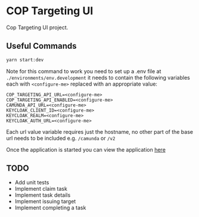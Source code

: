 # COP Targeting UI

Cop Targeting UI project.

## Useful Commands

```bash
yarn start:dev
```

Note for this command to work you need to set up a .env file at `./environments/env.development` it needs to contain the following variables each with `<configure-me>` replaced with an appropriate value:

```
COP_TARGETING_API_URL=<configure-me>
COP_TARGETING_API_ENABLED=<configure-me>
CAMUNDA_API_URL=<configure-me>
KEYCLOAK_CLIENT_ID=<configure-me>
KEYCLOAK_REALM=<configure-me>
KEYCLOAK_AUTH_URL=<configure-me>
```

Each url value variable requires just the hostname, no other part of the base url needs to be
included e.g. `/camunda` or `/v2`

Once the application is started you can view the application [here](http://localhost:3000)

## TODO

- Add unit tests
- Implement claim task
- Implement task details
- Implement issuing target
- Implement completing a task
